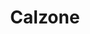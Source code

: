 ---
title: "Calzone"
picture: "pizza-calzone.jpg"
ingredients:
  - " Base"
  - " Sauce tomate"
  - " Mozzarella"
  - " Parmesan"
  - " Jambon de parme"
  - " Poivrons"
  - " Oeuf"
  - " Origan"
spicy: flase
spicylevel: 0
price: "10€"
rating: 5
desc: "La calzone est un plat typique de la région des Pouilles, en Italie. A Naples, berceau de la pizza, elle se déguste frite : on l'appelle d'ailleurs pizza fritta. Les Italiens l'aiment aussi bien en antipasto qu'en plat principal, et même en petit en-cas, dégusté l'après-midi."
---